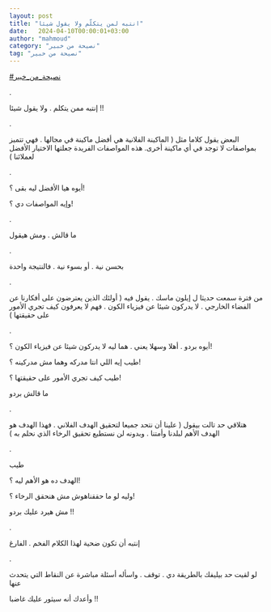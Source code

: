 ```yaml
---
layout: post
title: "انتبه لمن يتكلّم ولا يقول شيئا"
date:   2024-04-10T00:00:01+03:00
author: "mahmoud"
category: "نصيحة من خبير"
tag: "نصيحة من خبير"
---
```



[<u>\#نصيحة\_من\_خبير</u>](https://www.facebook.com/hashtag/%D9%86%D8%B5%D9%8A%D8%AD%D8%A9_%D9%85%D9%86_%D8%AE%D8%A8%D9%8A%D8%B1?__eep__=6&__cft__%5b0%5d=AZUVGyRyBjfCc7VfZsVoS_-p_Rmocc1zHQUce6SwwoT2rVMo4TYO9yeZC00gaRreITUmHTwuF95cVdORp-TN85-0zJiPVkbjIrUFPzwz2rBqho5tp9SjUUrcPSkR1vgsyISk-NdWEh6HmUSvvPvsyC8TPai13aQnxwferW5wcMHUjdQe3nwBnLEf5qwlhWvZuNo&__tn__=*NK-R)

.

إنتبه ممن يتكلم . ولا يقول شيئا !!

.

البعض يقول كلاما مثل ( الماكينة الفلانية هي أفضل ماكينة
في مجالها . فهي تتميز بمواصفات لا توجد في أي ماكينة أخرى.
هذه المواصفات الفريدة جعلتها الاختيار الأفضل
لعملائنا )

.

أيوه هيا الأفضل ليه بقى ؟!

وإيه المواصفات دي ؟!

.

ما قالش . ومش هيقول

.

بحسن نية . أو بسوء نية . فالنتيجة واحدة

.

من فترة سمعت حديثا ل إيلون ماسك . يقول فيه ( أولئك الذين
يعترضون على أفكارنا عن الفضاء الخارجي . لا يدركون شيئا عن فيزياء الكون .
فهم لا يعرفون كيف تجري الأمور على حقيقتها )

.

أيوه بردو . أهلا وسهلا يعني . هما ليه لا يدركون شيئا عن
فيزياء الكون ؟!

طيب إيه اللي انتا مدركه وهما مش مدركينه ؟!

طيب كيف تجري الأمور على حقيقتها ؟!

ما قالش بردو

.

هتلاقي حد تالت بيقول ( علينا أن نتحد جميعا لتحقيق الهدف
الفلاني . فهذا الهدف هو الهدف الأهم لبلدنا وأمتنا . وبدونه لن نستطيع
تحقيق الرخاء الذي نحلم به )

.

طيب

الهدف ده هو الأهم ليه ؟!

وليه لو ما حققناهوش مش هنحقق الرخاء ؟!

مش هيرد عليك بردو !!

.

إنتبه أن تكون ضحية لهذا الكلام الفخم . الفارغ

.

لو لقيت حد بيليفك بالطريقة دي . توقف . واسأله أسئلة
مباشرة عن النقاط التي يتحدث عنها

وأعدك أنه سيثور عليك غاضبا !!

